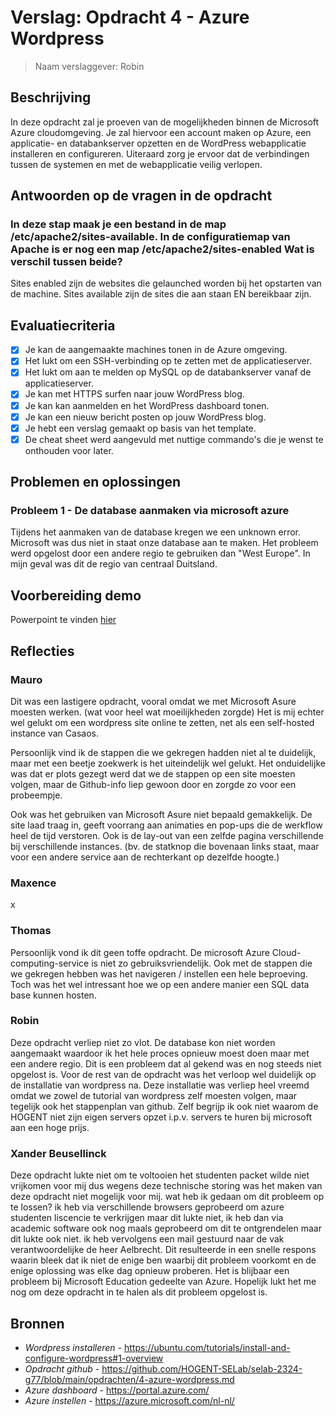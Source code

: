 # Verslag: Opdracht 4 - Azure Wordpress

> Naam verslaggever: Robin

## Beschrijving

In deze opdracht zal je proeven van de mogelijkheden binnen de Microsoft Azure cloudomgeving. Je zal hiervoor een account maken op Azure, een applicatie- en databankserver opzetten en de WordPress webapplicatie installeren en configureren. Uiteraard zorg je ervoor dat de verbindingen tussen de systemen en met de webapplicatie veilig verlopen.

## Antwoorden op de vragen in de opdracht

### In deze stap maak je een bestand in de map /etc/apache2/sites-available. In de configuratiemap van Apache is er nog een map /etc/apache2/sites-enabled Wat is verschil tussen beide?

Sites enabled zijn de websites die gelaunched worden bij het opstarten van de machine. Sites available zijn de sites die aan staan EN bereikbaar zijn.

## Evaluatiecriteria

- [x] Je kan de aangemaakte machines tonen in de Azure omgeving.
- [x] Het lukt om een SSH-verbinding op te zetten met de applicatieserver.
- [x] Het lukt om aan te melden op MySQL op de databankserver vanaf de applicatieserver.
- [x] Je kan met HTTPS surfen naar jouw WordPress blog.
- [x] Je kan kan aanmelden en het WordPress dashboard tonen.
- [x] Je kan een nieuw bericht posten op jouw WordPress blog.
- [x] Je hebt een verslag gemaakt op basis van het template.
- [x] De cheat sheet werd aangevuld met nuttige commando's die je wenst te onthouden voor later.

## Problemen en oplossingen

### Probleem 1 - De database aanmaken via microsoft azure

Tijdens het aanmaken van de database kregen we een unknown error. Microsoft was dus niet in staat onze database aan te maken. Het probleem werd opgelost door een andere regio te gebruiken dan "West Europe". In mijn geval was dit de regio van centraal Duitsland.

## Voorbereiding demo

Powerpoint te vinden [hier](presentatie/presentatie.md)

## Reflecties

### Mauro

Dit was een lastigere opdracht, vooral omdat we met Microsoft Asure moesten werken. (wat voor heel wat moeilijkheden zorgde)
Het is mij echter wel gelukt om een wordpress site online te zetten, net als een self-hosted instance van Casaos.

Persoonlijk vind ik de stappen die we gekregen hadden niet al te duidelijk, maar met een beetje zoekwerk is het uiteindelijk wel gelukt.
Het onduidelijke was dat er plots gezegt werd dat we de stappen op een site moesten volgen, maar de Github-info liep gewoon door en zorgde zo voor een probeempje.

Ook was het gebruiken van Microsoft Asure niet bepaald gemakkelijk. De site laad traag in, geeft voorrang aan animaties en pop-ups die de werkflow heel de tijd verstoren. Ook is de lay-out van een zelfde pagina verschillende bij verschillende instances. (bv. de statknop die bovenaan links staat, maar voor een andere service aan de rechterkant op dezelfde hoogte.)

### Maxence

x

### Thomas

Persoonlijk vond ik dit geen toffe opdracht. De microsoft Azure Cloud-computing-service is niet zo gebruiksvriendelijk. Ook met de stappen die we gekregen hebben was het navigeren / instellen een hele beproeving. Toch was het wel intressant hoe we op een andere manier een SQL data base kunnen hosten.

### Robin

Deze opdracht verliep niet zo vlot. De database kon niet worden aangemaakt waardoor ik het hele proces opnieuw moest doen maar met een andere regio. Dit is een probleem dat al gekend was en nog steeds niet opgelost is. Voor de rest van de opdracht was het verloop wel duidelijk op de installatie van wordpress na. Deze installatie was verliep heel vreemd omdat we zowel de tutorial van wordpress zelf moesten volgen, maar tegelijk ook het stappenplan van github. Zelf begrijp ik ook niet waarom de HOGENT niet zijn eigen servers opzet i.p.v. servers te huren bij microsoft aan een hoge prijs.

### Xander Beusellinck

Deze opdracht lukte niet om te voltooien het studenten packet wilde niet vrijkomen voor mij dus wegens deze technische storing was het maken van deze opdracht niet mogelijk voor mij.
wat heb ik gedaan om dit probleem op te lossen? ik heb via verschillende browsers geprobeerd om azure studenten liscencie te verkrijgen maar dit lukte niet, ik heb dan via academic software ook nog maals geprobeerd om dit te ontgrendelen maar dit lukte ook niet. ik heb vervolgens een mail gestuurd naar de vak verantwoordelijke de heer Aelbrecht. Dit resulteerde in een snelle respons waarin bleek dat ik niet de enige ben waarbij dit probleem voorkomt en de enige oplossing was elke dag opnieuw proberen. Het is blijbaar een probleem bij Microsoft Education gedeelte van Azure. Hopelijk lukt het me nog om deze opdracht in te halen als dit probleem opgelost is.

## Bronnen

- _Wordpress installeren_ - https://ubuntu.com/tutorials/install-and-configure-wordpress#1-overview
- _Opdracht github_ - https://github.com/HOGENT-SELab/selab-2324-g77/blob/main/opdrachten/4-azure-wordpress.md
- _Azure dashboard_ - https://portal.azure.com/
- _Azure instellen_ - https://azure.microsoft.com/nl-nl/
